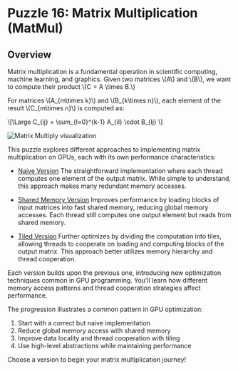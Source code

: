 # Puzzle 16: Matrix Multiplication (MatMul)

## Overview

Matrix multiplication is a fundamental operation in scientific computing, machine learning, and graphics. Given two matrices \\(A\\) and \\(B\\), we want to compute their product \\(C = A \\times B.\\)

For matrices \\(A_{m\\times k}\\) and \\(B_{k\\times n}\\), each element of the result \\(C_{m\\times n}\\) is computed as:

\\[\Large C_{ij} = \sum_{l=0}^{k-1} A_{il} \\cdot B_{lj} \\]

![Matrix Multiply visualization](./media/videos/720p30/puzzle_16_viz.gif)

This puzzle explores different approaches to implementing matrix multiplication on GPUs, each with its own performance characteristics:

- [Naive Version](./naïve.md)
  The straightforward implementation where each thread computes one element of the output matrix. While simple to understand, this approach makes many redundant memory accesses.

- [Shared Memory Version](./shared_memory.md)
  Improves performance by loading blocks of input matrices into fast shared memory, reducing global memory accesses. Each thread still computes one output element but reads from shared memory.

- [Tiled Version](./tiled.md)
  Further optimizes by dividing the computation into tiles, allowing threads to cooperate on loading and computing blocks of the output matrix. This approach better utilizes memory hierarchy and thread cooperation.

Each version builds upon the previous one, introducing new optimization techniques common in GPU programming. You'll learn how different memory access patterns and thread cooperation strategies affect performance.

The progression illustrates a common pattern in GPU optimization:
1. Start with a correct but naive implementation
2. Reduce global memory access with shared memory
3. Improve data locality and thread cooperation with tiling
4. Use high-level abstractions while maintaining performance

Choose a version to begin your matrix multiplication journey!
